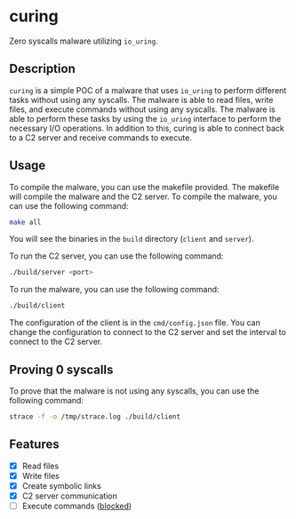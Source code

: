 # curing
Zero syscalls malware utilizing `io_uring`.

## Description
`curing` is a simple POC of a malware that uses `io_uring` to perform different tasks without using any syscalls. The malware is able to read files, write files, and execute commands without using any syscalls. The malware is able to perform these tasks by using the `io_uring` interface to perform the necessary I/O operations. In addition to this, curing is able to connect back to a C2 server and receive commands to execute.

## Usage
To compile the malware, you can use the makefile provided. The makefile will compile the malware and the C2 server. To compile the malware, you can use the following command:
```bash
make all
```
You will see the binaries in the `build` directory (`client` and `server`).

To run the C2 server, you can use the following command:
```bash
./build/server <port>
```

To run the malware, you can use the following command:
```bash
./build/client
```
The configuration of the client is in the `cmd/config.json` file. You can change the configuration to connect to the C2 server and set the interval to connect to the C2 server.

## Proving 0 syscalls
To prove that the malware is not using any syscalls, you can use the following command:
```bash
strace -f -o /tmp/strace.log ./build/client
```

## Features
- [x] Read files
- [x] Write files
- [x] Create symbolic links
- [x] C2 server communication
- [ ] Execute commands ([blocked](https://github.com/axboe/liburing/discussions/1307))